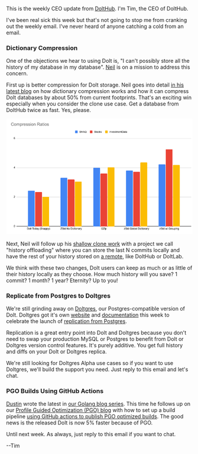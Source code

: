 This is the weekly CEO update from [DoltHub](https://www.dolthub.com/). I'm Tim, the CEO of DoltHub. 

I've been real sick this week but that's not going to stop me from cranking out the weekly email. I've never heard of anyone catching a cold from an email.

### Dictionary Compression

One of the objections we hear to using Dolt is, "I can't possibly store all the history of my database in my database". [Neil](https://www.dolthub.com/team#neil) is on a mission to address this concern. 

First up is better compression for Dolt storage. Neil goes into detail [in his latest blog](https://www.dolthub.com/blog/2024-04-22-dolt-storage-dictionaries/) on how dictionary compression works and how it can compress Dolt databases by about 50% from current footprints. That's an exciting win especially when you consider the clone use case. Get a database from DoltHub twice as fast. Yes, please.

[![Compression Ratios](../images/compression-ratios.png)](https://www.dolthub.com/blog/2024-04-22-dolt-storage-dictionaries/)

Next, Neil will follow up his [shallow clone work](https://www.dolthub.com/blog/2024-02-21-shallow-clone/) with a project we call "history offloading" where you can store the last N commits locally and have the rest of your history stored on [a remote](https://www.dolthub.com/blog/2024-04-25-why-remotes/), like DoltHub or DoltLab. 

We think with these two changes, Dolt users can keep as much or as little of their history locally as they choose. How much history will you save? 1 commit? 1 month? 1 year? Eternity? Up to you!

### Replicate from Postgres to Doltgres

We're still grinding away on [Doltgres](https://www.doltgres.com/), our Postgres-compatible version of Dolt. Doltgres got it's own [website](https://www.doltgres.com/) and [documentation](https://docs.doltgres.com/) this week to celebrate the launch of [replication from Postgres](https://www.dolthub.com/blog/2024-04-23-announcing-postgres-to-doltgres-replication/). 

Replication is a great entry point into Dolt and Doltgres because you don't need to swap your production MySQL or Postgres to benefit from Dolt or Doltgres version control features. It's purely additive. You get full history and diffs on your Dolt or Doltgres replica.

We're still looking for Doltgres Alpha use cases so if you want to use Doltgres, we'll build the support you need. Just reply to this email and let's chat.

### PGO Builds Using GitHub Actions

[Dustin](https://www.dolthub.com/team#dustin) wrote the latest in [our Golang blog series](https://www.dolthub.com/blog/?q=golang). This time he follows up on our [Profile Guided Optimization (PGO) blog](https://www.dolthub.com/blog/2024-02-02-profile-guided-optimization/) with how to set up a build pipeline [using GitHub actions to publish PGO optimized builds](https://www.dolthub.com/blog/2024-04-19-golang-pgo-builds-using-github-actions/). The good news is the released Dolt is now 5% faster because of PGO.

Until next week. As always, just reply to this email if you want to chat.

--Tim